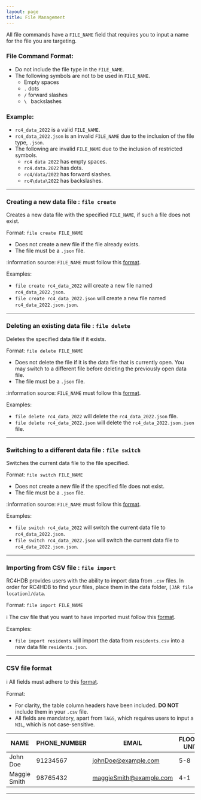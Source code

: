 ```yaml
---
layout: page
title: File Management
---
```


All file commands have a `FILE_NAME` field that requires you to input a name for the file you are targeting.

### File Command Format:
* Do not include the file type in the `FILE_NAME`.
* The following symbols are not to be used in `FILE_NAME`.
    * Empty spaces
    * `.` dots
    * `/` forward slashes
    * `\ ` backslashes
  
### Example:
* `rc4_data_2022` is a valid `FILE_NAME`.
* `rc4_data_2022.json` is an invalid `FILE_NAME` due to the inclusion of the file type, `.json`.
* The following are invalid `FILE_NAME` due to the inclusion of restricted symbols.
  * `rc4 data 2022` has empty spaces.
  * `rc4.data.2022` has dots.
  * `rc4/data/2022` has forward slashes.
  * `rc4\data\2022` has backslashes.

---

### Creating a new data file : `file create`

Creates a new data file with the specified `FILE_NAME`, if such a file does not exist.

Format: `file create FILE_NAME`
* Does not create a new file if the file already exists.
* The file must be a `.json` file.

:information source: `FILE_NAME` must follow this [format](#file-command-format).

Examples:
* `file create rc4_data_2022` will create a new file named `rc4_data_2022.json`.
* `file create rc4_data_2022.json` will create a new file named `rc4_data_2022.json.json`.

---

### Deleting an existing data file : `file delete`

Deletes the specified data file if it exists.

Format: `file delete FILE_NAME`
* Does not delete the file if it is the data file that is currently open. You may switch to a different file before 
  deleting the previously open data file.
* The file must be a `.json` file.

:information source: `FILE_NAME` must follow this [format](#file-command-format).

Examples:
* `file delete rc4_data_2022` will delete the `rc4_data_2022.json` file.
* `file delete rc4_data_2022.json` will delete the `rc4_data_2022.json.json` file.

---

### Switching to a different data file : `file switch`

Switches the current data file to the file specified.

Format: `file switch FILE_NAME`
* Does not create a new file if the specified file does not exist.
* The file must be a `.json` file.

:information source: `FILE_NAME` must follow this [format](#file-command-format).

Examples:
* `file switch rc4_data_2022` will switch the current data file to `rc4_data_2022.json`.
* `file switch rc4_data_2022.json` will switch the current data file to `rc4_data_2022.json.json`.

---

### Importing from CSV file : `file import`

RC4HDB provides users with the ability to import data from `.csv` files. In order for RC4HDB to find your files, place 
them in the data folder, `[JAR file location]/data`.

Format: `file import FILE_NAME`

:information_source: The csv file that you want to have imported must follow this [format](#csv-file-format).<br>

Examples:
* `file import residents` will import the data from `residents.csv` into a new data file `residents.json`.

---

### CSV file format

:information_source: All fields must adhere to this [format](modifying-residents.md#format-for-resident-fields).<br>

Format:
* For clarity, the table column headers have been included. **DO NOT** include them in your `.csv` file.
* All fields are mandatory, apart from `TAGS`, which requires users to input a `NIL`, which is not case-sensitive.

| NAME         | PHONE_NUMBER | EMAIL                   | FLOOR-UNIT | GENDER | HOUSE  | MATRIC_NUMBER | TAGS                |
|--------------|--------------|-------------------------|------------|--------|--------|---------------|---------------------|
| John Doe     | 91234567     | johnDoe@example.com     |    5-8     | M      | D      | A9876543B     | NIL                 |
| Maggie Smith | 98765432     | maggieSmith@example.com |    4-1     | F      | A      | A3456789B     | WelfareHead Captain |

---
